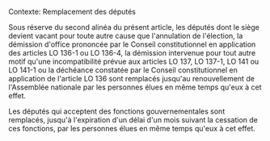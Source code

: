 Contexte: Remplacement des députés

Sous réserve du second alinéa du présent article, les députés dont le siège devient vacant pour toute autre cause que l'annulation de l'élection, la démission d'office prononcée par le Conseil constitutionnel en application des articles LO 136-1 ou LO 136-4, la démission intervenue pour tout autre motif qu'une incompatibilité prévue aux articles LO 137, LO 137-1, LO 141 ou LO 141-1 ou la déchéance constatée par le Conseil constitutionnel en application de l'article LO 136 sont remplacés jusqu'au renouvellement de l'Assemblée nationale par les personnes élues en même temps qu'eux à cet effet.

Les députés qui acceptent des fonctions gouvernementales sont remplacés, jusqu'à l'expiration d'un délai d'un mois suivant la cessation de ces fonctions, par les personnes élues en même temps qu'eux à cet effet.
